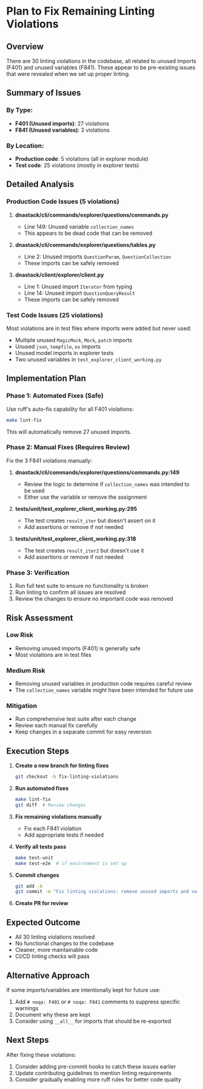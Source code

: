 # Plan to Fix Remaining Linting Violations

## Overview
There are 30 linting violations in the codebase, all related to unused imports (F401) and unused variables (F841). These appear to be pre-existing issues that were revealed when we set up proper linting.

## Summary of Issues

### By Type:
- **F401 (Unused imports)**: 27 violations
- **F841 (Unused variables)**: 3 violations

### By Location:
- **Production code**: 5 violations (all in explorer module)
- **Test code**: 25 violations (mostly in explorer tests)

## Detailed Analysis

### Production Code Issues (5 violations)

1. **dnastack/cli/commands/explorer/questions/commands.py**
   - Line 149: Unused variable `collection_names`
   - This appears to be dead code that can be removed

2. **dnastack/cli/commands/explorer/questions/tables.py**
   - Line 2: Unused imports `QuestionParam`, `QuestionCollection`
   - These imports can be safely removed

3. **dnastack/client/explorer/client.py**
   - Line 1: Unused import `Iterator` from typing
   - Line 14: Unused import `QuestionQueryResult`
   - These imports can be safely removed

### Test Code Issues (25 violations)

Most violations are in test files where imports were added but never used:
- Multiple unused `MagicMock`, `Mock`, `patch` imports
- Unused `json`, `tempfile`, `os` imports
- Unused model imports in explorer tests
- Two unused variables in `test_explorer_client_working.py`

## Implementation Plan

### Phase 1: Automated Fixes (Safe)
Use ruff's auto-fix capability for all F401 violations:
```bash
make lint-fix
```
This will automatically remove 27 unused imports.

### Phase 2: Manual Fixes (Requires Review)
Fix the 3 F841 violations manually:

1. **dnastack/cli/commands/explorer/questions/commands.py:149**
   - Review the logic to determine if `collection_names` was intended to be used
   - Either use the variable or remove the assignment

2. **tests/unit/test_explorer_client_working.py:295**
   - The test creates `result_iter` but doesn't assert on it
   - Add assertions or remove if not needed

3. **tests/unit/test_explorer_client_working.py:318**
   - The test creates `result_iter2` but doesn't use it
   - Add assertions or remove if not needed

### Phase 3: Verification
1. Run full test suite to ensure no functionality is broken
2. Run linting to confirm all issues are resolved
3. Review the changes to ensure no important code was removed

## Risk Assessment

### Low Risk
- Removing unused imports (F401) is generally safe
- Most violations are in test files

### Medium Risk
- Removing unused variables in production code requires careful review
- The `collection_names` variable might have been intended for future use

### Mitigation
- Run comprehensive test suite after each change
- Review each manual fix carefully
- Keep changes in a separate commit for easy reversion

## Execution Steps

1. **Create a new branch for linting fixes**
   ```bash
   git checkout -b fix-linting-violations
   ```

2. **Run automated fixes**
   ```bash
   make lint-fix
   git diff  # Review changes
   ```

3. **Fix remaining violations manually**
   - Fix each F841 violation
   - Add appropriate tests if needed

4. **Verify all tests pass**
   ```bash
   make test-unit
   make test-e2e  # if environment is set up
   ```

5. **Commit changes**
   ```bash
   git add -A
   git commit -m "Fix linting violations: remove unused imports and variables"
   ```

6. **Create PR for review**

## Expected Outcome
- All 30 linting violations resolved
- No functional changes to the codebase
- Cleaner, more maintainable code
- CI/CD linting checks will pass

## Alternative Approach
If some imports/variables are intentionally kept for future use:
1. Add `# noqa: F401` or `# noqa: F841` comments to suppress specific warnings
2. Document why these are kept
3. Consider using `__all__` for imports that should be re-exported

## Next Steps
After fixing these violations:
1. Consider adding pre-commit hooks to catch these issues earlier
2. Update contributing guidelines to mention linting requirements
3. Consider gradually enabling more ruff rules for better code quality